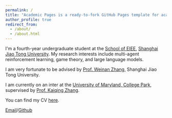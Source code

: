 ```yaml
---
permalink: /
title: "Academic Pages is a ready-to-fork GitHub Pages template for academic personal websites"
author_profile: true
redirect_from: 
  - /about/
  - /about.html
---
```


I'm a fourth-year undergraduate student at the [School of EIEE](https://english.seiee.sjtu.edu.cn/), [Shanghai Jiao Tong University](https://en.sjtu.edu.cn/). My research interests include multi-agent reinforcement learning, game theory, and large language models.



I am very fortunate to be advised by [Prof. Weinan Zhang](https://wnzhang.net/), Shanghai Jiao Tong University.

I am currently on an inter at the [University of Maryland, College Park](https://umd.edu/), supervised by [Prof. Kaiqing Zhang](https://kzhang66.github.io/).

You can find my CV [here](../assets/CV.pdf).

[Email](mailto:chenyongshan@sjtu.edu.cn)/[Github](https://github.com/EternalFir)



 



